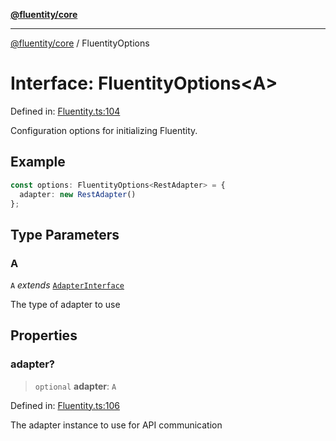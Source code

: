 [**@fluentity/core**](../README.md)

***

[@fluentity/core](../globals.md) / FluentityOptions

# Interface: FluentityOptions\<A\>

Defined in: [Fluentity.ts:104](https://github.com/cedricpierre/fluentity-core/blob/3545f27c0a85945d554127b597e9fe870d03f95a/src/Fluentity.ts#L104)

Configuration options for initializing Fluentity.

## Example

```typescript
const options: FluentityOptions<RestAdapter> = {
  adapter: new RestAdapter()
};
```

## Type Parameters

### A

`A` *extends* [`AdapterInterface`](AdapterInterface.md)

The type of adapter to use

## Properties

### adapter?

> `optional` **adapter**: `A`

Defined in: [Fluentity.ts:106](https://github.com/cedricpierre/fluentity-core/blob/3545f27c0a85945d554127b597e9fe870d03f95a/src/Fluentity.ts#L106)

The adapter instance to use for API communication
